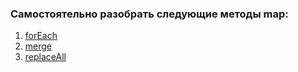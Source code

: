 ### Самостоятельно разобрать следующие методы map:
1. [forEach](https://docs.oracle.com/en/java/javase/17/docs/api/java.base/java/util/Map.html#forEach(java.util.function.BiConsumer))
2. [merge](https://docs.oracle.com/en/java/javase/17/docs/api/java.base/java/util/Map.html#merge(K,V,java.util.function.BiFunction))
3. [replaceAll](https://docs.oracle.com/en/java/javase/17/docs/api/java.base/java/util/Map.html#replaceAll(java.util.function.BiFunction))
